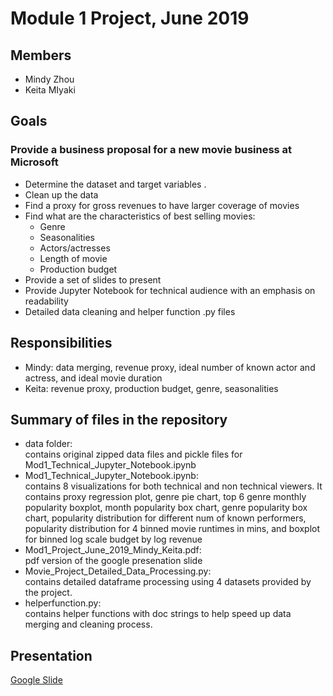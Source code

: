 # Module 1 Project, June 2019

## Members
- Mindy Zhou
- Keita MIyaki

## Goals
### Provide a business proposal for a new movie business at Microsoft
- Determine the dataset and target variables . 
- Clean up the data 
- Find a proxy for gross revenues to have larger coverage of movies 
- Find what are the characteristics of best selling movies: 
  * Genre 
  * Seasonalities
  * Actors/actresses
  * Length of movie 
  * Production budget   
- Provide a set of slides to present
- Provide Jupyter Notebook for technical audience with an emphasis on readability
- Detailed data cleaning and helper function .py files 

## Responsibilities
- Mindy: data merging, revenue proxy, ideal number of known actor and actress, and ideal movie duration 
- Keita: revenue proxy, production budget, genre, seasonalities 

## Summary of files in the repository
* data folder:  
contains original zipped data files and pickle files for Mod1_Technical_Jupyter_Notebook.ipynb
* Mod1_Technical_Jupyter_Notebook.ipynb:  
contains 8 visualizations for both technical and non technical viewers. It contains proxy regression plot, genre pie chart,  top 6 genre monthly popularity boxplot, month popularity box chart, genre popularity box chart, popularity distribution for different num of known performers, popularity distribution for 4 binned movie runtimes in mins, and boxplot for binned log scale budget by log revenue 
* Mod1_Project_June_2019_Mindy_Keita.pdf:  
pdf version of the google presenation slide 
* Movie_Project_Detailed_Data_Processing.py:  
contains detailed dataframe processing using 4 datasets provided by the project. 
* helperfunction.py:  
contains helper functions with doc strings to help speed up data merging and cleaning process.

## Presentation
[Google Slide](https://docs.google.com/presentation/d/1RW8_57sHUw1es6_lOZlN27RJTAgQW4ZXbsMHGTTiZh0/edit?usp=sharing)


